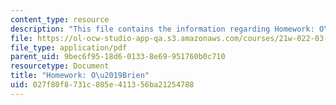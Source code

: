 ```yaml
---
content_type: resource
description: "This file contains the information regarding Homework: O\u2019Brien."
file: https://ol-ocw-studio-app-qa.s3.amazonaws.com/courses/21w-022-03-writing-and-experience-reading-and-writing-autobiography-spring-2014/027f80f8731c805e411356ba21254788_MIT21W_022_03S14_0401.pdf
file_type: application/pdf
parent_uid: 9bec6f95-18d6-0133-8e69-951760b0c710
resourcetype: Document
title: "Homework: O\u2019Brien"
uid: 027f80f8-731c-805e-4113-56ba21254788
---
```

